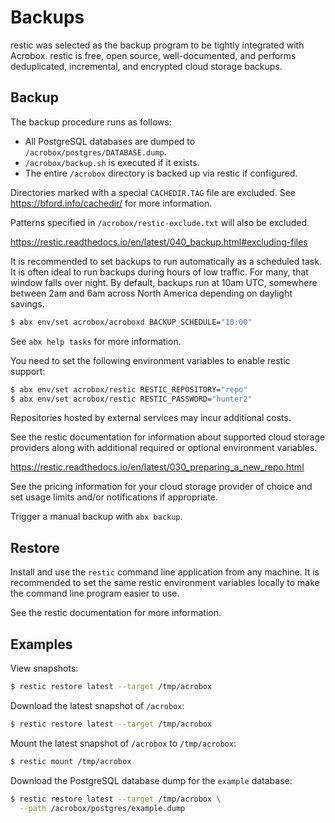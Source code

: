 # Backups

restic was selected as the backup program to be tightly integrated with
Acrobox. restic is free, open source, well-documented, and performs
deduplicated, incremental, and encrypted cloud storage backups.

## Backup

The backup procedure runs as follows:

- All PostgreSQL databases are dumped to `/acrobox/postgres/DATABASE.dump`.
- `/acrobox/backup.sh` is executed if it exists.
- The entire `/acrobox` directory is backed up via restic if configured.

Directories marked with a special `CACHEDIR.TAG` file are excluded.
See https://bford.info/cachedir/ for more information.

Patterns specified in `/acrobox/restic-exclude.txt` will also be excluded.

https://restic.readthedocs.io/en/latest/040_backup.html#excluding-files

It is recommended to set backups to run automatically as a scheduled task. It
is often ideal to run backups during hours of low traffic. For many, that
window falls over night. By default, backups run at 10am UTC, somewhere between
2am and 6am across North America depending on daylight savings.

```sh
$ abx env/set acrobox/acroboxd BACKUP_SCHEDULE="10:00"
```

See `abx help tasks` for more information.

You need to set the following environment variables to enable restic support:

```sh
$ abx env/set acrobox/restic RESTIC_REPOSITORY="repo"
$ abx env/set acrobox/restic RESTIC_PASSWORD="hunter2"
```

Repositories hosted by external services may incur additional costs.

See the restic documentation for information about supported cloud storage
providers along with additional required or optional environment variables.

https://restic.readthedocs.io/en/latest/030_preparing_a_new_repo.html

See the pricing information for your cloud storage provider of choice and set
usage limits and/or notifications if appropriate.

Trigger a manual backup with `abx backup`.

## Restore

Install and use the `restic` command line application from any machine. It is
recommended to set the same restic environment variables locally to make the
command line program easier to use.

See the restic documentation for more information.

## Examples

View snapshots:

```sh
$ restic restore latest --target /tmp/acrobox
```

Download the latest snapshot of `/acrobox`:

```sh
$ restic restore latest --target /tmp/acrobox
```

Mount the latest snapshot of `/acrobox` to `/tmp/acrobox`:

```sh
$ restic mount /tmp/acrobox
```

Download the PostgreSQL database dump for the `example` database:

```sh
$ restic restore latest --target /tmp/acrobox \
  --path /acrobox/postgres/example.dump
```
